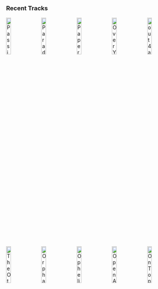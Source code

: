 ### Recent Tracks
[<img src='https://lastfm.freetls.fastly.net/i/u/300x300/9fd6ad8cc9ece42e1d4482ed295763fa.png' width='16%' height='16%' alt='Passion'>](https://www.last.fm/music/rac/_/passion)&nbsp;&nbsp;&nbsp;&nbsp;[<img src='https://lastfm.freetls.fastly.net/i/u/300x300/0a460baca6ce9b0ff83b46930907b18d.png' width='16%' height='16%' alt='Paradise (feat. Dermot Kennedy)'>](https://www.last.fm/music/meduza/_/paradise%2b%2528feat.%2bdermot%2bkennedy%2529)&nbsp;&nbsp;&nbsp;&nbsp;[<img src='https://lastfm.freetls.fastly.net/i/u/300x300/3670e72a3b1fe219943aca2a58f81e6c.png' width='16%' height='16%' alt='Paper Cut'>](https://www.last.fm/music/sophie%2bsimmons/_/paper%2bcut)&nbsp;&nbsp;&nbsp;&nbsp;[<img src='https://lastfm.freetls.fastly.net/i/u/300x300/7e2eac5f16fcb80fac361b64a03acfe6.png' width='16%' height='16%' alt='Over You'>](https://www.last.fm/music/syn%2bcole/_/over%2byou)&nbsp;&nbsp;&nbsp;&nbsp;[<img src='https://lastfm.freetls.fastly.net/i/u/300x300/b3ebeaa3ad14e7da126b3e123aeb1f2a.png' width='16%' height='16%' alt='out 4 a breather'>](https://www.last.fm/music/dad%2bsports/_/out%2b4%2ba%2bbreather)&nbsp;&nbsp;&nbsp;&nbsp;<br>[<img src='https://lastfm.freetls.fastly.net/i/u/300x300/d885a8b7d7846cc912b958769a4d802a.png' width='16%' height='16%' alt='The Other Side'>](https://www.last.fm/music/geographer/_/the%2bother%2bside)&nbsp;&nbsp;&nbsp;&nbsp;[<img src='https://lastfm.freetls.fastly.net/i/u/300x300/71159e33adc4cc69e23b7325eba205d7.png' width='16%' height='16%' alt='Orphans'>](https://www.last.fm/music/coldplay/_/orphans)&nbsp;&nbsp;&nbsp;&nbsp;[<img src='https://lastfm.freetls.fastly.net/i/u/300x300/ea77f864eff0a4283fa30b8edade7ddb.png' width='16%' height='16%' alt='Ophelia'>](https://www.last.fm/music/the%2blumineers/_/ophelia)&nbsp;&nbsp;&nbsp;&nbsp;[<img src='https://lastfm.freetls.fastly.net/i/u/300x300/380e4158c597467fc651af79f44c7d78.png' width='16%' height='16%' alt='Open Arms'>](https://www.last.fm/music/journey/_/open%2barms)&nbsp;&nbsp;&nbsp;&nbsp;[<img src='https://lastfm.freetls.fastly.net/i/u/300x300/ecae82853b784726c7e2c4e2ba55a4fd.png' width='16%' height='16%' alt='On Top of the World'>](https://www.last.fm/music/imagine%2bdragons/_/on%2btop%2bof%2bthe%2bworld)&nbsp;&nbsp;&nbsp;&nbsp;<br>